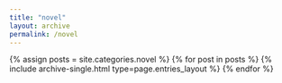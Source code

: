 ```yaml
---
title: "novel"
layout: archive
permalink: /novel
---
```



{% assign posts = site.categories.novel %}
{% for post in posts %} {% include archive-single.html type=page.entries_layout %} {% endfor %}